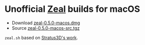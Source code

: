 Unofficial [Zeal](https://zealdocs.org/) builds for macOS
================================

* Download [zeal-0.5.0-macos.dmg](https://github.com/danielnixon/zeal-macos/releases/download/v0.5.0/zeal-0.5.0-macos.dmg)
* Source [zeal-0.5.0-macos-src.tgz](https://github.com/danielnixon/zeal-macos/releases/download/v0.5.0/zeal-0.5.0-macos-src.tgz)

`zeal.sh` based on [Stratus3D's work](https://github.com/Stratus3D/dotfiles/blob/master/scripts/setup/install/zeal.sh).
